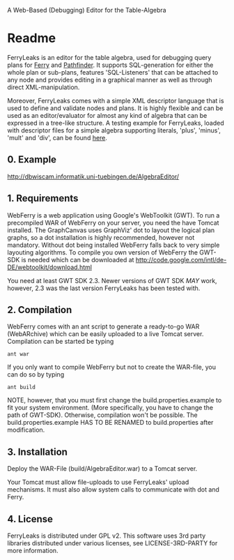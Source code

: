 A Web-Based (Debugging) Editor for the Table-Algebra

# Readme #

FerryLeaks is an editor for the table algebra, used for debugging query plans for [Ferry](http://db.inf.uni-tuebingen.de/projects/Ferry.html) and [Pathfinder](http://db.inf.uni-tuebingen.de/projects/Pathfinder.html). It supports SQL-generation for either the whole plan or sub-plans, features 'SQL-Listeners' that can be attached to any node and provides editing in a graphical manner as well as through direct XML-manipulation.

Moreover, FerryLeaks comes with a simple XML descriptor language that is used to define and validate nodes and plans. It is highly flexible and can be used as an editor/evaluator for almost any kind of algebra that can be expressed in a tree-like structure. A testing example for FerryLeaks, loaded with descriptor files for a simple algebra supporting literals, 'plus', 'minus', 'mult' and 'div', can be found [here](http://patrickbrosi.de/algebraeditor/).

## 0. Example ##

http://dbwiscam.informatik.uni-tuebingen.de/AlgebraEditor/


## 1. Requirements ##

WebFerry is a web application using Google's WebToolkit (GWT). To run a precompiled WAR
of WebFerry on your server, you need the have Tomcat installed.
The GraphCanvas uses GraphViz' dot to layout the logical plan graphs, so a dot installation
is highly recommended, however not mandatory. Without dot being installed WebFerry falls back
to very simple layouting algorithms.
To compile you own version of WebFerry the GWT-SDK is needed which can be downloaded at
http://code.google.com/intl/de-DE/webtoolkit/download.html

You need at least GWT SDK 2.3. Newer versions of GWT SDK _MAY_ work, however, 2.3 was the last version
FerryLeaks has been tested with.

## 2. Compilation ##

WebFerry comes with an ant script to generate a ready-to-go WAR (WebARchive) which can be easily
uploaded to a live Tomcat server. Compilation can be started be typing

    ant war

If you only want to compile WebFerry but not to create the WAR-file, you can do so by typing

    ant build

NOTE, however, that you must first change the build.properties.example to fit your system environment.
(More specifically, you have to change the path of GWT-SDK). Otherwise, compilation won't be possible.
The build.properties.example  HAS TO BE RENAMED  to build.properties after modification.

## 3. Installation ##

Deploy the WAR-File (build/AlgebraEditor.war) to a Tomcat server.

Your Tomcat must allow file-uploads to use FerryLeaks' upload mechanisms. It must also allow
system calls to communicate with dot and Ferry.

## 4. License ##

FerryLeaks is distributed under GPL v2. This software uses 3rd party libraries distributed under various licenses,
see LICENSE-3RD-PARTY for more information.